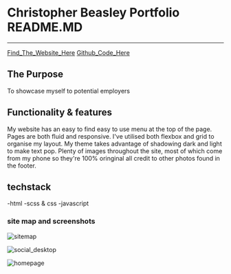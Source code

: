# Christopher Beasley Portfolio README.MD
---

[Find_The_Website_Here](https:www.example.com)
[Github_Code_Here](https://github.com/Freakyspells/Portfolio)

## The Purpose
To showcase myself to potential employers

## Functionality & features
My website has an easy to find easy to use menu at the top of the page. Pages are both fluid and responsive.
I've utilised both flexbox and grid to organise my layout. My theme takes advantage of shadowing dark and light to make text pop. Plenty of images throughout the site, most of which come from my phone so they're 100% oringinal all credit to other photos found in the footer. 

## techstack
-html
-scss & css
-javascript

### site map and screenshots

![sitemap](sitemap.jpg)

![social_desktop](socialsDesktop.jpg)

![homepage](homepage.jpg)


